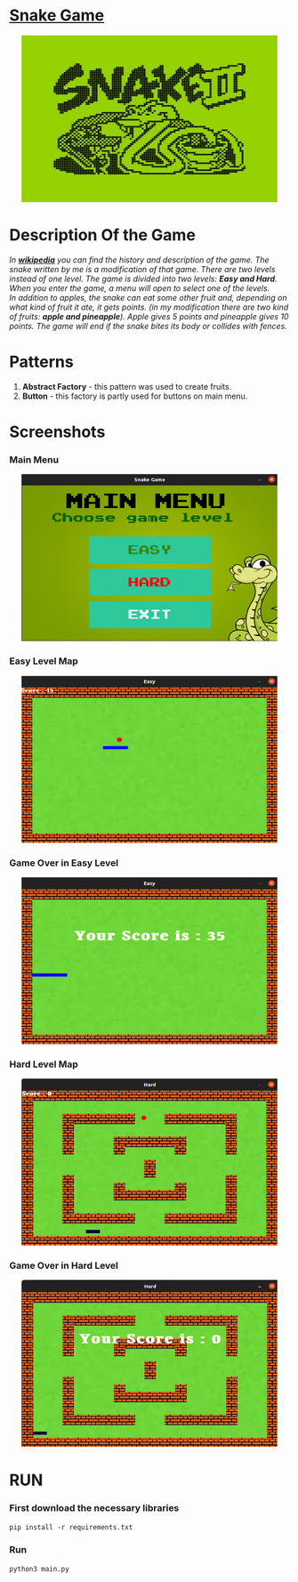 # [**Snake Game**](https://ru.wikipedia.org/wiki/Snake_(%D0%B8%D0%B3%D1%80%D0%B0))

<p align="center">
  <img width="460" height="300" src="imgs/legendary.jpg" сaption="Легендарная игра" alt="">
</p>





**Description Of the Game**
=====
*In [**wikipedia**](https://ru.wikipedia.org/wiki/Snake_ (%D0%B8%D0%B3%D1%80%D0%B0)) you can find the history and description of the game. 
The snake written by me is a modification of that game. There are two levels instead of one level. The game is divided into two levels: **Easy and Hard**. When you enter the game, a menu will open to select one of the levels.  
In addition to apples, the snake can eat some other fruit and, depending on what kind of fruit it ate, it gets points. (in my modification there are two kind of fruits: **apple and pineapple**). Apple gives 5 points and pineapple gives 10 points.
The game will end if the snake bites its body or collides with fences.*

**Patterns**
====
1. **Abstract Factory** - this pattern was used to create fruits.
2. **Button** - this factory is partly used for buttons on main menu.

**Screenshots**
===

### Main Menu
<p align="center">
  <img width="460" height="300" src="imgs/menu.png" сaption="Menu" alt="">
</p>

### Easy Level Map
<p align="center">
  <img width="460" height="300" src="imgs/easy.png" сaption="Easy Map" alt="">
</p>


### Game Over in Easy Level
<p align="center">
  <img width="460" height="300" src="imgs/easy_failed.png" сaption="Crash" alt="">
</p>

### Hard Level Map
<p align="center">
  <img width="460" height="300" src="imgs/hard.png" сaption="Hard Map" alt="">
</p>

### Game Over in Hard Level
<p align="center">
  <img width="460" height="300" src="imgs/hard_failed.png" сaption="Crash" alt="">
</p>


**RUN**
=====

### First download the necessary libraries
    pip install -r requirements.txt

### Run
    python3 main.py
